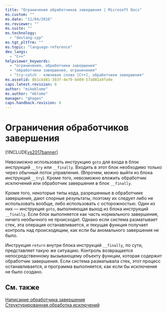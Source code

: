```yaml
---
title: "Ограничения обработчиков завершения | Microsoft Docs"
ms.custom: ""
ms.date: "11/04/2016"
ms.reviewer: ""
ms.suite: ""
ms.technology: 
  - "devlang-cpp"
ms.tgt_pltfrm: ""
ms.topic: "language-reference"
dev_langs: 
  - "C++"
helpviewer_keywords: 
  - "ограничения, обработчики завершения"
  - "обработчики завершения, ограничения"
  - "try-catch - ключевое слово [C++], обработчики завершения"
ms.assetid: 8b1cb481-303f-4e79-b409-57a002a9fa9e
caps.latest.revision: 6
author: "mikeblome"
ms.author: "mblome"
manager: "ghogen"
caps.handback.revision: 6
---
```

# Ограничения обработчиков завершения
[!INCLUDE[vs2017banner](../assembler/inline/includes/vs2017banner.md)]

Невозможно использовать инструкцию `goto` для входа в блок инструкций `__try` или `__finally`.  Входить в этот блок необходимо только через обычный поток управления. \(Впрочем, можно выйти из блока инструкций `__try`\). Кроме того, невозможно вложить обработчик исключений или обработчик завершения в блок `__finally`.  
  
 Кроме того, некоторые типы кода, разрешенные в обработчике завершения, дают спорные результаты, поэтому их следует либо не использовать вообще, либо использовать с осторожностью.  Один из них — инструкция `goto`, выполняющая выход из блока инструкций `__finally`.  Если блок выполняется как часть нормального завершения, ничего необычного не происходит.  Однако если система разматывает стек, эта операция останавливается, и текущая функция получает контроль над происходящим, как если бы аномального завершения не было.  
  
 Инструкция `return` внутри блока инструкций `__finally`, по сути, представляет такую же ситуацию.  Контроль возвращается непосредственному вызывающему объекту функции, которая содержит обработчик завершения.  Если система разматывала стек, этот процесс останавливается, и программа выполняется, как если бы исключения не было создано.  
  
## См. также  
 [Написание обработчика завершения](../cpp/writing-a-termination-handler.md)   
 [Структурированная обработка исключений](../cpp/structured-exception-handling-c-cpp.md)